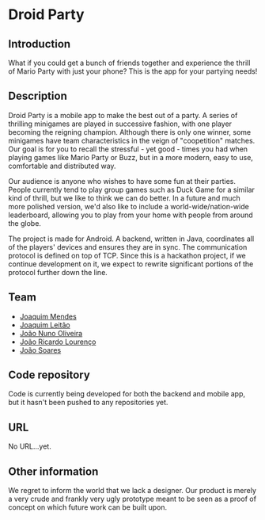 # Droid Party

## Introduction

What if you could get a bunch of friends together and experience the thrill of Mario Party with just your phone? This is the app for your partying needs!

## Description

Droid Party is a mobile app to make the best out of a party. A series of thrilling minigames are played in successive fashion, with one player becoming the reigning champion. Although there is only one winner, some minigames have team characteristics in the veign of "coopetition" matches. Our goal is for you to recall the stressful - yet good - times you had when playing games like Mario Party or Buzz, but in a more modern, easy to use, comfortable and distributed way.

Our audience is anyone who wishes to have some fun at their parties. People currently tend to play group games such as Duck Game for a similar kind of thrill, but we like to think we can do better. In a future and much more polished version, we'd also like to include a world-wide/nation-wide leaderboard, allowing you to play from your home with people from around the globe.

The project is made for Android. A backend, written in Java, coordinates all of the players' devices and ensures they are in sync. The communication protocol is defined on top of TCP. Since this is a hackathon project, if we continue development on it, we expect to rewrite significant portions of the protocol further down the line.

## Team

 * [Joaquim Mendes](https://pixels.camp/Joca64)
 * [Joaquim Leitão](https://pixels.camp/jpleitao)
 * [João Nuno Oliveira](https://pixels.camp/throstgunnulf)
 * [João Ricardo Lourenço](https://pixels.camp/Jorl17)
 * [João Soares](https://pixels.camp/xJota)


## Code repository

Code is currently being developed for both the backend and mobile app, but it hasn't been pushed to any repositories yet.

## URL 

No URL...yet.

## Other information

We regret to inform the world that we lack a designer. Our product is merely a very crude and frankly very ugly prototype meant to be seen as a proof of concept on which future work can be built upon.
